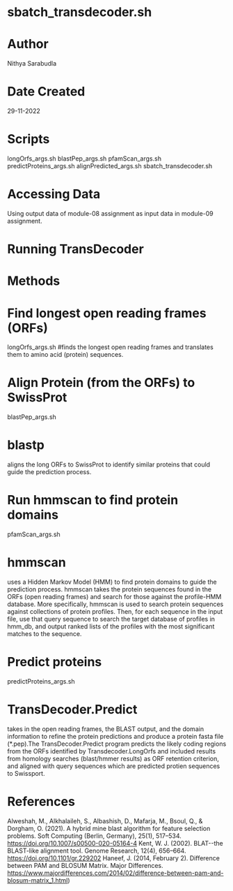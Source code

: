 # sbatch_transdecoder.sh

# Author 
Nithya Sarabudla

# Date Created
29-11-2022

# Scripts
longOrfs_args.sh
blastPep_args.sh
pfamScan_args.sh
predictProteins_args.sh
alignPredicted_args.sh
sbatch_transdecoder.sh

# Accessing Data
Using output data of module-08 assignment as input data in module-09 assignment.

# Running TransDecoder
# Methods

# Find longest open reading frames (ORFs)
 longOrfs_args.sh 
 #finds the longest open reading frames and translates them to amino acid (protein) sequences.

# Align Protein (from the ORFs) to SwissProt
 blastPep_args.sh
 # blastp 
 aligns the long ORFs to SwissProt to identify similar proteins that could guide the prediction process.

# Run hmmscan to find protein domains
pfamScan_args.sh
# hmmscan
uses a Hidden Markov Model (HMM) to find protein domains to guide the prediction process.
hmmscan takes the protein sequences found in the ORFs (open reading frames) and search for those against the profile-HMM database. More specifically, hmmscan is used to search protein sequences against collections of protein profiles. Then, for each sequence in the input file, use that query sequence to search the target database of profiles in hmm_db, and output ranked lists of the profiles with the most significant matches to the sequence.

# Predict proteins
 predictProteins_args.sh
# TransDecoder.Predict 
takes in the open reading frames, the BLAST output, and the domain information to refine the protein predictions and produce a protein fasta file (*.pep).The TransDecoder.Predict program predicts the likely coding regions from the ORFs identified by Transdecoder.LongOrfs and included results from homology searches (blast/hmmer results) as ORF retention criterion, and aligned with query sequences which are predicted protien sequences to Swissport.

# References
Alweshah, M., Alkhalaileh, S., Albashish, D., Mafarja, M., Bsoul, Q., & Dorgham, O. (2021). A hybrid mine blast algorithm for feature selection problems. Soft Computing (Berlin, Germany), 25(1), 517–534. https://doi.org/10.1007/s00500-020-05164-4
Kent, W. J. (2002). BLAT--the BLAST-like alignment tool. Genome Research, 12(4), 656–664. https://doi.org/10.1101/gr.229202
Haneef, J. (2014, February 2). Difference between PAM and BLOSUM Matrix. Major Differences. https://www.majordifferences.com/2014/02/difference-between-pam-and-blosum-matrix_1.html)
